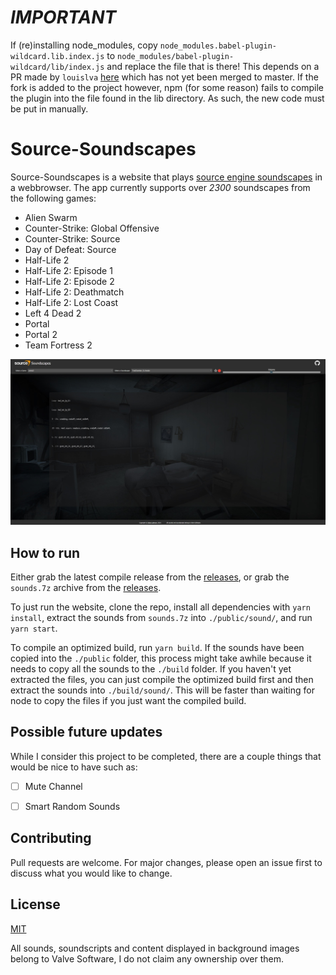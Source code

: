 # *IMPORTANT*

If (re)installing node_modules, copy `node_modules.babel-plugin-wildcard.lib.index.js` to `node_modules/babel-plugin-wildcard/lib/index.js` and replace the file that is there!
This depends on a PR made by `louislva` [here](https://github.com/vihanb/babel-plugin-wildcard/pull/33) which has not yet been merged to master. If the fork is added to the project however, npm (for some reason) fails to compile the plugin into the file found in the lib directory. As such, the new code must be put in manually.


# Source-Soundscapes

Source-Soundscapes is a website that plays [source engine soundscapes](https://developer.valvesoftware.com/wiki/Soundscape) in a webbrowser. The app currently supports over *2300* soundscapes from the following games:
- Alien Swarm
- Counter-Strike: Global Offensive
- Counter-Strike: Source
- Day of Defeat: Source
- Half-Life 2
- Half-Life 2: Episode 1
- Half-Life 2: Episode 2
- Half-Life 2: Deathmatch
- Half-Life 2: Lost Coast
- Left 4 Dead 2
- Portal
- Portal 2
- Team Fortress 2

![Screenshot from v1.0.0](./demo.jpg "Screenshot from v1.0.0")

## How to run

Either grab the latest compile release from the [releases](https://github.com/Dylancyclone/source-soundscapes/releases), or grab the `sounds.7z` archive from the [releases](https://github.com/Dylancyclone/source-soundscapes/releases).

To just run the website, clone the repo, install all dependencies with `yarn install`, extract the sounds from `sounds.7z` into `./public/sound/`, and run `yarn start`.

To compile an optimized build, run `yarn build`. If the sounds have been copied into the `./public` folder, this process might take awhile because it needs to copy all the sounds to the `./build` folder. If you haven't yet extracted the files, you can just compile the optimized build first and then extract the sounds into `./build/sound/`. This will be faster than waiting for node to copy the files if you just want the compiled build.

## Possible future updates

While I consider this project to be completed, there are a couple things that would be nice to have such as:

- [ ] Mute Channel
- [ ] Smart Random Sounds




## Contributing
Pull requests are welcome. For major changes, please open an issue first to discuss what you would like to change.

## License
[MIT](https://choosealicense.com/licenses/mit/)


All sounds, soundscripts and content displayed in background images belong to Valve Software, I do not claim any ownership over them.